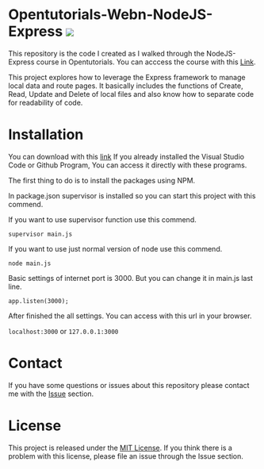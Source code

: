 # Opentutorials-Webn-NodeJS-Express ![](https://img.shields.io/badge/Code%20Statue-Close-red.svg)
This repository is the code I created as I walked through the NodeJS-Express course in Opentutorials. You can acccess the course with this [Link](https://opentutorials.org/course/3370).

This project explores how to leverage the Express framework to manage local data and route pages. It basically includes the functions of Create, Read, Update and Delete of local files and also know how to separate code for readability of code.

# Installation
You can download with this [link](https://github.com/sangumee/Opentutorials-Webn-NodeJS-Express/archive/master.zip) If you already installed the Visual Studio Code or Github Program, You can access it directly with these programs.

The first thing to do is to install the packages using NPM.

In package.json supervisor is installed so you can start this project with this commend.

If you want to use supervisor function use this commend.

`supervisor main.js`

If you want to use just normal version of node use this commend.

`node main.js`

Basic settings of internet port is 3000. But you can change it in main.js last line.

`app.listen(3000);`

After finished the all settings. You can access with this url in your browser.

`localhost:3000` or `127.0.0.1:3000`

# Contact
If you have some questions or issues about this repository please contact me with the [Issue](https://github.com/sangumee/Opentutorials-Webn-NodeJS-Express/issues) section.

# License
This project is released under the [MIT License](https://choosealicense.com/licenses/mit/). If you think there is a problem with this license, please file an issue through the Issue section.